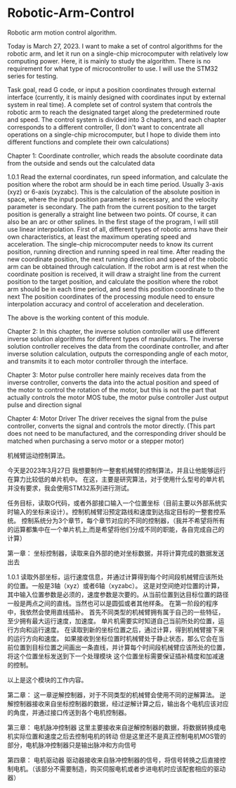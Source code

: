 # Robotic-Arm-Control

Robotic arm motion control algorithm.

Today is March 27, 2023. I want to make a set of control algorithms for the robotic arm, and let it run on a single-chip microcomputer with relatively low computing power. Here, it is mainly to study the algorithm. There is no requirement for what type of microcontroller to use. I will use the STM32 series for testing.

Task goal, read G code, or input a position coordinates through external interface (currently, it is mainly designed with coordinates input by external system in real time). A complete set of control system that controls the robotic arm to reach the designated target along the predetermined route and speed. The control system is divided into 3 chapters, and each chapter corresponds to a different controller, (I don't want to concentrate all operations on a single-chip microcomputer, but I hope to divide them into different functions and complete their own calculations)

Chapter 1: Coordinate controller, which reads the absolute coordinate data from the outside and sends out the calculated data

1.0.1 Read the external coordinates, run speed information, and calculate the position where the robot arm should be in each time period. Usually 3-axis (xyz) or 6-axis (xyzabc). This is the calculation of the absolute position in space, where the input position parameter is necessary, and the velocity parameter is secondary. The path from the current position to the target position is generally a straight line between two points. Of course, it can also be an arc or other splines. In the first stage of the program, I will still use linear interpolation. First of all, different types of robotic arms have their own characteristics, at least the maximum operating speed and acceleration. The single-chip microcomputer needs to know its current position, running direction and running speed in real time. After reading the new coordinate position, the next running direction and speed of the robotic arm can be obtained through calculation. If the robot arm is at rest when the coordinate position is received, it will draw a straight line from the current position to the target position, and calculate the position where the robot arm should be in each time period, and send this position coordinate to the next The position coordinates of the processing module need to ensure interpolation accuracy and control of acceleration and deceleration.

The above is the working content of this module.

Chapter 2: In this chapter, the inverse solution controller will use different inverse solution algorithms for different types of manipulators. The inverse solution controller receives the data from the coordinate controller, and after inverse solution calculation, outputs the corresponding angle of each motor, and transmits it to each motor controller through the interface.

Chapter 3: Motor pulse controller here mainly receives data from the inverse controller, converts the data into the actual position and speed of the motor to control the rotation of the motor, but this is not the part that actually controls the motor MOS tube, the motor pulse controller Just output pulse and direction signal

Chapter 4: Motor Driver The driver receives the signal from the pulse controller, converts the signal and controls the motor directly. (This part does not need to be manufactured, and the corresponding driver should be matched when purchasing a servo motor or a stepper motor)

机械臂运动控制算法。

今天是2023年3月27日
我想要制作一整套机械臂的控制算法，并且让他能够运行在算力比较低的单片机中。
在这，主要是研究算法，对于使用什么型号的单片机并没有要求，我会使用STM32系列进行测试。

任务目标，读取G代码，或者外部接口输入一个位置坐标（目前主要以外部系统实时输入的坐标来设计）。控制机械臂沿预定路线和速度到达指定目标的一整套控系统。
控制系统分为3个章节，每个章节对应的不同的控制器，（我并不希望将所有的运算都集中在一个单片机上,而是希望将他们分成不同的职能，各自完成自己的计算）


第一章：
坐标控制器，读取来自外部的绝对坐标数据，并将计算完成的数据发送出去


1.0.1
读取外部坐标，运行速度信息，并通过计算得到每个时间段机械臂应该所处的位置。一般是3轴（xyz）或者6轴（xyzabc）。
这是对空间绝对位置的计算，其中输入位置参数是必须的，速度参数是次要的。从当前位置到达目标位置的路径一般是两点之间的直线。当然也可以是圆弧或者其他样条。
在第一阶段的程序中，我依然会使用直线插补。
首先不同类型的机械臂拥有属于自己的一些特征，至少拥有最大运行速度，加速度。
单片机需要实时知道自己当前所处的位置，运行方向和运行速度。
在读取到新的坐标位置之后，通过计算，得到机械臂接下来的运行方向和速度。
如果接收到坐标位置时机械臂处于静止状态，那么它会在当前位置到目标位置之间画出一条直线，并计算每个时间段机械臂应该所处的位置，将这个位置坐标发送到下一个处理模块
这个位置坐标需要保证插补精度和加减速的控制。

以上是这个模块的工作内容。

第二章：
这一章逆解控制器，对于不同类型的机械臂会使用不同的逆解算法。
逆解控制器接收来自坐标控制器的数据，经过逆解计算之后，输出各个电机应该对应的角度，并通过接口传送到各个电机控制器。

第三章：
电机脉冲控制器
这里主要接收来自逆解控制器的数据，将数据转换成电机实际位置和速度之后去控制电机的转动
但是这里还不是真正控制电机MOS管的部分，电机脉冲控制器只是输出脉冲和方向信号



第四章：
电机驱动器
驱动器接收来自脉冲控制器的信号，将信号转换之后直接控制电机。（该部分不需要制造，购买伺服电机或者步进电机时应该配套相应的驱动器）
